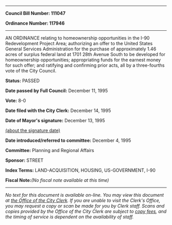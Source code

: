 

********

**Council Bill Number: 111047**
   
**Ordinance Number: 117946**
********

 AN ORDINANCE relating to homeownership opportunities in the I-90 Redevelopment Project Area; authorizing an offer to the United States General Services Administration for the purchase of approximately 1.46 acres of surplus federal land at 1701 28th Avenue South to be developed for homeownership opportunities; appropriating funds for the earnest money for such offer; and ratifying and confirming prior acts, all by a three-fourths vote of the City Council.

**Status:** PASSED
   
**Date passed by Full Council:** December 11, 1995
   
**Vote:** 8-0
   
**Date filed with the City Clerk:** December 14, 1995
   
**Date of Mayor's signature:** December 13, 1995
   
[(about the signature date)](/~public/approvaldate.htm)
   
   
   
**Date introduced/referred to committee:** December 4, 1995
   
**Committee:** Planning and Regional Affairs
   
**Sponsor:** STREET
   
   
**Index Terms:** LAND-ACQUISITION, HOUSING, US-GOVERNMENT, I-90

**Fiscal Note:**_(No fiscal note available at this time)_
********

_No text for this document is available on-line. You may view this document at [the Office of the City Clerk](http://www.seattle.gov/leg/clerk/contactUs.htm). If you are unable to visit the Clerk's Office, you may request a copy or scan be made for you by Clerk staff. Scans and copies provided by the Office of the City Clerk are subject to [copy fees](http://clerk.seattle.gov/~public/clerkfees.htm), and the timing of service is dependent on the availability of staff._


